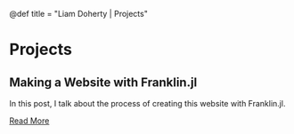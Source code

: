 @def title = "Liam Doherty | Projects"

# Projects

## **Making a Website with Franklin.jl**
In this post, I talk about the process of creating this website with Franklin.jl.

[Read More](/_projects/making-a-website-with-franklin/)
